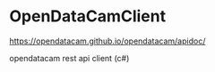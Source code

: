 # OpenDataCamClient

https://opendatacam.github.io/opendatacam/apidoc/

opendatacam rest api client (c#)



